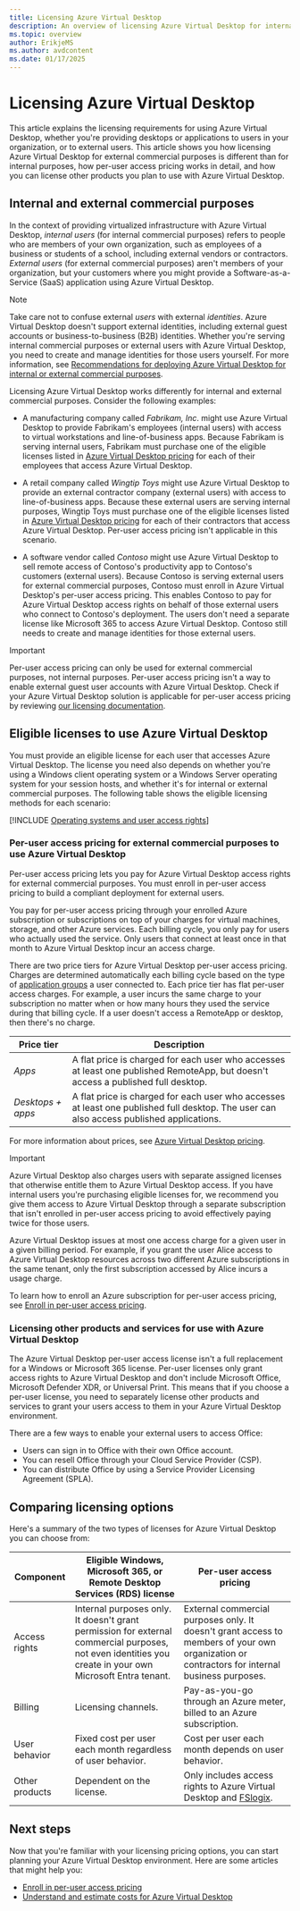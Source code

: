 ```yaml
---
title: Licensing Azure Virtual Desktop
description: An overview of licensing Azure Virtual Desktop for internal and external commercial purposes, including per-user access pricing.
ms.topic: overview
author: ErikjeMS
ms.author: avdcontent
ms.date: 01/17/2025
---
```


# Licensing Azure Virtual Desktop

This article explains the licensing requirements for using Azure Virtual Desktop, whether you're providing desktops or applications to users in your organization, or to external users. This article shows you how licensing Azure Virtual Desktop for external commercial purposes is different than for internal purposes, how per-user access pricing works in detail, and how you can license other products you plan to use with Azure Virtual Desktop.

## Internal and external commercial purposes

In the context of providing virtualized infrastructure with Azure Virtual Desktop, *internal users* (for internal commercial purposes) refers to people who are members of your own organization, such as employees of a business or students of a school, including external vendors or contractors. *External users* (for external commercial purposes) aren't members of your organization, but your customers where you might provide a Software-as-a-Service (SaaS) application using Azure Virtual Desktop.

> [!NOTE]
> Take care not to confuse external *users* with external *identities*. Azure Virtual Desktop doesn't support external identities, including external guest accounts or business-to-business (B2B) identities. Whether you're serving internal commercial purposes or external users with Azure Virtual Desktop, you need to create and manage identities for those users yourself. For more information, see [Recommendations for deploying Azure Virtual Desktop for internal or external commercial purposes](organization-internal-external-commercial-purposes-recommendations.md).

Licensing Azure Virtual Desktop works differently for internal and external commercial purposes. Consider the following examples:

- A manufacturing company called *Fabrikam, Inc*. might use Azure Virtual Desktop to provide Fabrikam's employees (internal users) with access to virtual workstations and line-of-business apps. Because Fabrikam is serving internal users, Fabrikam must purchase one of the eligible licenses listed in [Azure Virtual Desktop pricing](https://azure.microsoft.com/pricing/details/virtual-desktop/) for each of their employees that access Azure Virtual Desktop.
  
- A retail company called *Wingtip Toys* might use Azure Virtual Desktop to provide an external contractor company (external users) with access to line-of-business apps. Because these external users are serving internal purposes, Wingtip Toys must purchase one of the eligible licenses listed in [Azure Virtual Desktop pricing](https://azure.microsoft.com/pricing/details/virtual-desktop/) for each of their contractors that access Azure Virtual Desktop. Per-user access pricing isn't applicable in this scenario. 

- A software vendor called *Contoso* might use Azure Virtual Desktop to sell remote access of Contoso's productivity app to Contoso's customers (external users). Because Contoso is serving external users for external commercial purposes, Contoso must enroll in Azure Virtual Desktop's per-user access pricing. This enables Contoso to pay for Azure Virtual Desktop access rights on behalf of those external users who connect to Contoso's deployment. The users don't need a separate license like Microsoft 365 to access Azure Virtual Desktop. Contoso still needs to create and manage identities for those external users.

> [!IMPORTANT]
> Per-user access pricing can only be used for external commercial purposes, not internal purposes. Per-user access pricing isn't a way to enable external guest user accounts with Azure Virtual Desktop. Check if your Azure Virtual Desktop solution is applicable for per-user access pricing by reviewing [our licensing documentation](https://www.microsoft.com/licensing/terms/productoffering/MicrosoftAzure/EAEAS#Documents).

## Eligible licenses to use Azure Virtual Desktop

You must provide an eligible license for each user that accesses Azure Virtual Desktop. The license you need also depends on whether you're using a Windows client operating system or a Windows Server operating system for your session hosts, and whether it's for internal or external commercial purposes. The following table shows the eligible licensing methods for each scenario:

[!INCLUDE [Operating systems and user access rights](includes/include-operating-systems-user-access-rights.md)]

### Per-user access pricing for external commercial purposes to use Azure Virtual Desktop

Per-user access pricing lets you pay for Azure Virtual Desktop access rights for external commercial purposes. You must enroll in per-user access pricing to build a compliant deployment for external users.

You pay for per-user access pricing through your enrolled Azure subscription or subscriptions on top of your charges for virtual machines, storage, and other Azure services. Each billing cycle, you only pay for users who actually used the service. Only users that connect at least once in that month to Azure Virtual Desktop incur an access charge.

There are two price tiers for Azure Virtual Desktop per-user access pricing. Charges are determined automatically each billing cycle based on the type of [application groups](terminology.md#application-groups) a user connected to. Each price tier has flat per-user access charges. For example, a user incurs the same charge to your subscription no matter when or how many hours they used the service during that billing cycle. If a user doesn't access a RemoteApp or desktop, then there's no charge.

| Price tier | Description |
|--|--|
| *Apps* | A flat price is charged for each user who accesses at least one published RemoteApp, but doesn't access a published full desktop. |
| *Desktops + apps* | A flat price is charged for each user who accesses at least one published full desktop. The user can also access published applications. |

For more information about prices, see [Azure Virtual Desktop pricing](https://azure.microsoft.com/pricing/details/virtual-desktop/).

> [!IMPORTANT]
> Azure Virtual Desktop also charges users with separate assigned licenses that otherwise entitle them to Azure Virtual Desktop access. If you have internal users you're purchasing eligible licenses for, we recommend you give them access to Azure Virtual Desktop through a separate subscription that isn't enrolled in per-user access pricing to avoid effectively paying twice for those users.

Azure Virtual Desktop issues at most one access charge for a given user in a given billing period. For example, if you grant the user Alice access to Azure Virtual Desktop resources across two different Azure subscriptions in the same tenant, only the first subscription accessed by Alice incurs a usage charge.

To learn how to enroll an Azure subscription for per-user access pricing, see [Enroll in per-user access pricing](enroll-per-user-access-pricing.md).

### Licensing other products and services for use with Azure Virtual Desktop

The Azure Virtual Desktop per-user access license isn't a full replacement for a Windows or Microsoft 365 license. Per-user licenses only grant access rights to Azure Virtual Desktop and don't include Microsoft Office, Microsoft Defender XDR, or Universal Print. This means that if you choose a per-user license, you need to separately license other products and services to grant your users access to them in your Azure Virtual Desktop environment.

There are a few ways to enable your external users to access Office: 

- Users can sign in to Office with their own Office account.
- You can resell Office through your Cloud Service Provider (CSP). 
- You can distribute Office by using a Service Provider Licensing Agreement (SPLA).

## Comparing licensing options

Here's a summary of the two types of licenses for Azure Virtual Desktop you can choose from:

| Component | Eligible Windows, Microsoft 365, or Remote Desktop Services (RDS) license | Per-user access pricing |
|--|--|--|
| Access rights | Internal purposes only. It doesn't grant permission for external commercial purposes, not even identities you create in your own Microsoft Entra tenant. | External commercial purposes only. It doesn't grant access to members of your own organization or contractors for internal business purposes. |
| Billing | Licensing channels. | Pay-as-you-go through an Azure meter, billed to an Azure subscription. |
| User behavior | Fixed cost per user each month regardless of user behavior. | Cost per user each month depends on user behavior. |
| Other products | Dependent on the license. | Only includes access rights to Azure Virtual Desktop and [FSlogix](/fslogix/overview-what-is-fslogix). |

## Next steps

Now that you're familiar with your licensing pricing options, you can start planning your Azure Virtual Desktop environment. Here are some articles that might help you:

- [Enroll in per-user access pricing](enroll-per-user-access-pricing.md)
- [Understand and estimate costs for Azure Virtual Desktop](understand-estimate-costs.md)

